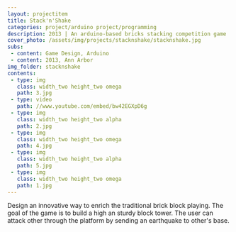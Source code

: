 ```yaml
---
layout: projectitem
title: Stack'n'Shake 
categories: project/arduino project/programming
description: 2013 | An arduino-based bricks stacking competition game 
cover_photo: /assets/img/projects/stacknshake/stacknshake.jpg
subs:
 - content: Game Design, Arduino
 - content: 2013, Ann Arbor
img_folder: stacknshake
contents:
 - type: img
   class: width_two height_two omega
   path: 3.jpg
 - type: video
   path: //www.youtube.com/embed/bw42EGXpD6g
 - type: img
   class: width_two height_two alpha
   path: 2.jpg
 - type: img
   class: width_two height_two omega 
   path: 4.jpg
 - type: img
   class: width_two height_two alpha
   path: 5.jpg
 - type: img
   class: width_two height_two omega 
   path: 1.jpg
---
```

<p class="detail">
Design an innovative way to enrich the traditional brick block playing. The goal of the game is to build a high an sturdy block tower. The user can attack other through the platform by sending an earthquake to other's base.</p>
